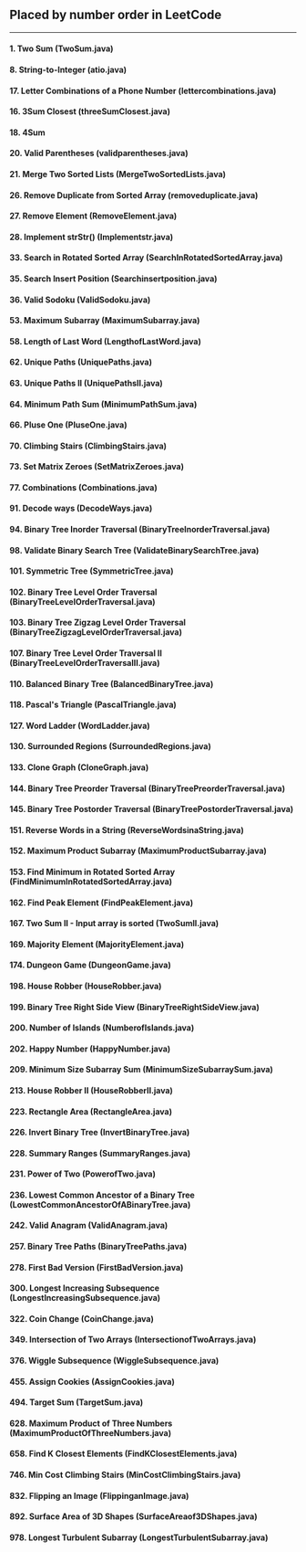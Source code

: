 ## Placed by number order in LeetCode
***
#### 1. Two Sum (TwoSum.java)

#### 8. String-to-Integer (atio.java)

#### 17. Letter Combinations of a Phone Number (lettercombinations.java)

#### 16. 3Sum Closest (threeSumClosest.java)

#### 18. 4Sum
 
#### 20. Valid Parentheses (validparentheses.java)

#### 21. Merge Two Sorted Lists (MergeTwoSortedLists.java)

#### 26. Remove Duplicate from Sorted Array (removeduplicate.java)

#### 27. Remove Element (RemoveElement.java)
      
#### 28. Implement strStr() (Implementstr.java)

#### 33. Search in Rotated Sorted Array (SearchInRotatedSortedArray.java)

#### 35. Search Insert Position (Searchinsertposition.java)

#### 36. Valid Sodoku (ValidSodoku.java)

#### 53. Maximum Subarray (MaximumSubarray.java)

#### 58. Length of Last Word (LengthofLastWord.java)

#### 62. Unique Paths (UniquePaths.java)

#### 63. Unique Paths II (UniquePathsII.java)

#### 64. Minimum Path Sum (MinimumPathSum.java)

#### 66. Pluse One (PluseOne.java)

#### 70. Climbing Stairs (ClimbingStairs.java)

#### 73. Set Matrix Zeroes (SetMatrixZeroes.java)

#### 77. Combinations (Combinations.java)

#### 91. Decode ways (DecodeWays.java)

#### 94. Binary Tree Inorder Traversal (BinaryTreeInorderTraversal.java)

#### 98. Validate Binary Search Tree (ValidateBinarySearchTree.java)

#### 101. Symmetric Tree (SymmetricTree.java)

#### 102. Binary Tree Level Order Traversal (BinaryTreeLevelOrderTraversal.java)

#### 103. Binary Tree Zigzag Level Order Traversal (BinaryTreeZigzagLevelOrderTraversal.java)

#### 107. Binary Tree Level Order Traversal II (BinaryTreeLevelOrderTraversalII.java)

#### 110. Balanced Binary Tree (BalancedBinaryTree.java)

#### 118. Pascal's Triangle (PascalTriangle.java)

#### 127. Word Ladder (WordLadder.java)

#### 130. Surrounded Regions (SurroundedRegions.java)

#### 133. Clone Graph (CloneGraph.java)

#### 144. Binary Tree Preorder Traversal (BinaryTreePreorderTraversal.java)

#### 145. Binary Tree Postorder Traversal (BinaryTreePostorderTraversal.java)

#### 151. Reverse Words in a String (ReverseWordsinaString.java)

#### 152. Maximum Product Subarray (MaximumProductSubarray.java)

#### 153. Find Minimum in Rotated Sorted Array (FindMinimumInRotatedSortedArray.java)

#### 162. Find Peak Element (FindPeakElement.java)

#### 167. Two Sum II - Input array is sorted (TwoSumII.java)

#### 169. Majority Element (MajorityElement.java)

#### 174. Dungeon Game (DungeonGame.java)

#### 198. House Robber (HouseRobber.java)

#### 199. Binary Tree Right Side View (BinaryTreeRightSideView.java)

#### 200. Number of Islands (NumberofIslands.java)

#### 202. Happy Number (HappyNumber.java)

#### 209. Minimum Size Subarray Sum (MinimumSizeSubarraySum.java)

#### 213. House Robber II (HouseRobberII.java)

#### 223. Rectangle Area (RectangleArea.java)

#### 226. Invert Binary Tree (InvertBinaryTree.java)

#### 228. Summary Ranges (SummaryRanges.java)

#### 231. Power of Two (PowerofTwo.java)

#### 236. Lowest Common Ancestor of a Binary Tree (LowestCommonAncestorOfABinaryTree.java)

#### 242. Valid Anagram (ValidAnagram.java)

#### 257. Binary Tree Paths (BinaryTreePaths.java)

#### 278. First Bad Version (FirstBadVersion.java)

#### 300. Longest Increasing Subsequence (LongestIncreasingSubsequence.java)

#### 322. Coin Change (CoinChange.java)

#### 349. Intersection of Two Arrays (IntersectionofTwoArrays.java)

#### 376. Wiggle Subsequence (WiggleSubsequence.java)

#### 455. Assign Cookies (AssignCookies.java)

#### 494. Target Sum (TargetSum.java)

#### 628. Maximum Product of Three Numbers (MaximumProductOfThreeNumbers.java)

#### 658. Find K Closest Elements (FindKClosestElements.java)

#### 746. Min Cost Climbing Stairs (MinCostClimbingStairs.java)

#### 832. Flipping an Image (FlippinganImage.java)

#### 892. Surface Area of 3D Shapes (SurfaceAreaof3DShapes.java)

#### 978. Longest Turbulent Subarray (LongestTurbulentSubarray.java)
